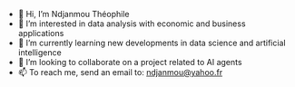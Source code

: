 - 👋 Hi, I’m Ndjanmou Théophile
- 👀 I’m interested in data analysis with economic and business applications
- 🌱 I’m currently learning new developments in data science and artificial intelligence
- 💞️ I’m looking to collaborate on a project related to AI agents
- 📫 To reach me, send an email to: ndjanmou@yahoo.fr


<!---
ndjanmou/ndjanmou is a ✨ special ✨ repository because its `README.md` (this file) appears on your GitHub profile.
You can click the Preview link to take a look at your changes.
--->
